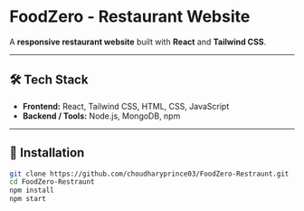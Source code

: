 # FoodZero - Restaurant Website

A **responsive restaurant website** built with **React** and **Tailwind CSS**.

---

## 🛠️ Tech Stack

- **Frontend:** React, Tailwind CSS, HTML, CSS, JavaScript  
- **Backend / Tools:** Node.js, MongoDB, npm  

---

## 🚀 Installation

```bash
git clone https://github.com/choudharyprince03/FoodZero-Restraunt.git
cd FoodZero-Restraunt
npm install
npm start
